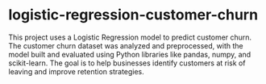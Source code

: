 # logistic-regression-customer-churn
This project uses a Logistic Regression model to predict customer churn. The customer churn dataset was analyzed and preprocessed, with the model built and evaluated using Python libraries like pandas, numpy, and scikit-learn. The goal is to help businesses identify customers at risk of leaving and improve retention strategies.
